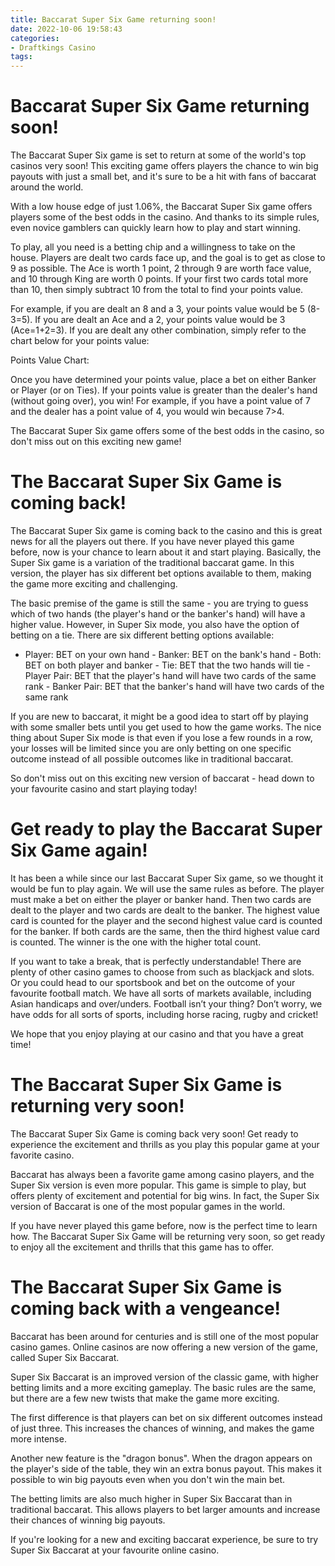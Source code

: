 ```yaml
---
title: Baccarat Super Six Game returning soon!
date: 2022-10-06 19:58:43
categories:
- Draftkings Casino
tags:
---
```



#  Baccarat Super Six Game returning soon!

The Baccarat Super Six game is set to return at some of the world's top casinos very soon! This exciting game offers players the chance to win big payouts with just a small bet, and it's sure to be a hit with fans of baccarat around the world.

With a low house edge of just 1.06%, the Baccarat Super Six game offers players some of the best odds in the casino. And thanks to its simple rules, even novice gamblers can quickly learn how to play and start winning.

To play, all you need is a betting chip and a willingness to take on the house. Players are dealt two cards face up, and the goal is to get as close to 9 as possible. The Ace is worth 1 point, 2 through 9 are worth face value, and 10 through King are worth 0 points. If your first two cards total more than 10, then simply subtract 10 from the total to find your points value.

For example, if you are dealt an 8 and a 3, your points value would be 5 (8-3=5). If you are dealt an Ace and a 2, your points value would be 3 (Ace=1+2=3). If you are dealt any other combination, simply refer to the chart below for your points value:

Points Value Chart:





















Once you have determined your points value, place a bet on either Banker or Player (or on Ties). If your points value is greater than the dealer's hand (without going over), you win! For example, if you have a point value of 7 and the dealer has a point value of 4, you would win because 7>4.

The Baccarat Super Six game offers some of the best odds in the casino, so don't miss out on this exciting new game!

#  The Baccarat Super Six Game is coming back!

The Baccarat Super Six game is coming back to the casino and this is great news for all the players out there. If you have never played this game before, now is your chance to learn about it and start playing. Basically, the Super Six game is a variation of the traditional baccarat game. In this version, the player has six different bet options available to them, making the game more exciting and challenging.

The basic premise of the game is still the same - you are trying to guess which of two hands (the player's hand or the banker's hand) will have a higher value. However, in Super Six mode, you also have the option of betting on a tie. There are six different betting options available:

- Player: BET on your own hand - Banker: BET on the bank's hand - Both: BET on both player and banker - Tie: BET that the two hands will tie - Player Pair: BET that the player's hand will have two cards of the same rank - Banker Pair: BET that the banker's hand will have two cards of the same rank

If you are new to baccarat, it might be a good idea to start off by playing with some smaller bets until you get used to how the game works. The nice thing about Super Six mode is that even if you lose a few rounds in a row, your losses will be limited since you are only betting on one specific outcome instead of all possible outcomes like in traditional baccarat.

So don't miss out on this exciting new version of baccarat - head down to your favourite casino and start playing today!

#  Get ready to play the Baccarat Super Six Game again!

It has been a while since our last Baccarat Super Six game, so we thought it would be fun to play again. We will use the same rules as before. The player must make a bet on either the player or banker hand. Then two cards are dealt to the player and two cards are dealt to the banker. The highest value card is counted for the player and the second highest value card is counted for the banker. If both cards are the same, then the third highest value card is counted. The winner is the one with the higher total count.

If you want to take a break, that is perfectly understandable! There are plenty of other casino games to choose from such as blackjack and slots. Or you could head to our sportsbook and bet on the outcome of your favourite football match. We have all sorts of markets available, including Asian handicaps and over/unders. Football isn’t your thing? Don’t worry, we have odds for all sorts of sports, including horse racing, rugby and cricket!

We hope that you enjoy playing at our casino and that you have a great time!

#  The Baccarat Super Six Game is returning very soon!

The Baccarat Super Six Game is coming back very soon! Get ready to experience the excitement and thrills as you play this popular game at your favorite casino.

Baccarat has always been a favorite game among casino players, and the Super Six version is even more popular. This game is simple to play, but offers plenty of excitement and potential for big wins. In fact, the Super Six version of Baccarat is one of the most popular games in the world.

If you have never played this game before, now is the perfect time to learn how. The Baccarat Super Six Game will be returning very soon, so get ready to enjoy all the excitement and thrills that this game has to offer.

#  The Baccarat Super Six Game is coming back with a vengeance!

Baccarat has been around for centuries and is still one of the most popular casino games. Online casinos are now offering a new version of the game, called Super Six Baccarat.

Super Six Baccarat is an improved version of the classic game, with higher betting limits and a more exciting gameplay. The basic rules are the same, but there are a few new twists that make the game more exciting.

The first difference is that players can bet on six different outcomes instead of just three. This increases the chances of winning, and makes the game more intense.

Another new feature is the "dragon bonus". When the dragon appears on the player's side of the table, they win an extra bonus payout. This makes it possible to win big payouts even when you don't win the main bet.

The betting limits are also much higher in Super Six Baccarat than in traditional baccarat. This allows players to bet larger amounts and increase their chances of winning big payouts.

If you're looking for a new and exciting baccarat experience, be sure to try Super Six Baccarat at your favourite online casino.